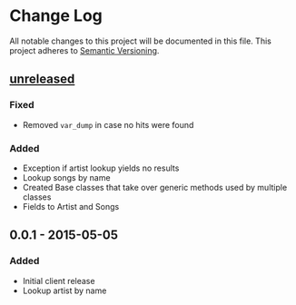 # Change Log
All notable changes to this project will be documented in this file.
This project adheres to [Semantic Versioning](http://semver.org/).

## [unreleased][unreleased] ##

### Fixed ###
- Removed `var_dump` in case no hits were found

### Added ###
- Exception if artist lookup yields no results
- Lookup songs by name
- Created Base classes that take over generic methods used by multiple classes
- Fields to Artist and Songs

## 0.0.1 - 2015-05-05 ##
### Added ###
- Initial client release
- Lookup artist by name

[unreleased]: https://github.com/PBXg33k/vocadb-php/compare/v0.0.1...develop